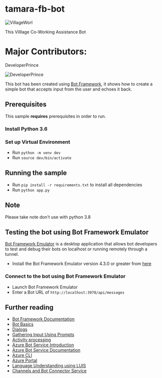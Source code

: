 # tamara-fb-bot

![VillageWorl](https://www.google.com/imgres?imgurl=https%3A%2F%2Fpbs.twimg.com%2Fprofile_images%2F1152960796424642561%2FJNzuDGfV_400x400.png&imgrefurl=https%3A%2F%2Ftwitter.com%2FVillageWorkZW%2Fstatus%2F1179664911133270016&tbnid=Kt2S6bPsXXxXpM&vet=12ahUKEwiOwafjnP7mAhVx1uAKHWcNAF0QMygBegUIARDOAQ..i&docid=_8aBzbf01v8eAM&w=400&h=400&itg=1&q=techvillage%20villagework&ved=2ahUKEwiOwafjnP7mAhVx1uAKHWcNAF0QMygBegUIARDOAQ)

This Villlage Co-Working Assistance Bot 

# Major Contributors:

DeveloperPrince

![DeveloperPrince](https://developerprince.herokuapp.com/static/assets/images/logo.png)

This bot has been created using [Bot Framework](https://dev.botframework.com), it shows how to create a simple bot that accepts input from the user and echoes it back.

## Prerequisites

This sample **requires** prerequisites in order to run.


### Install Python 3.6 

### Set up Virtual Environment
- Run `python -m venv dev`
- Run `source dev/bin/activate`

## Running the sample
- Run `pip install -r requirements.txt` to install all dependencies
- Run `python app.py`

## Note

Please take note don't use with python 3.8 

## Testing the bot using Bot Framework Emulator

[Bot Framework Emulator](https://github.com/microsoft/botframework-emulator) is a desktop application that allows bot developers to test and debug their bots on localhost or running remotely through a tunnel.

- Install the Bot Framework Emulator version 4.3.0 or greater from [here](https://github.com/Microsoft/BotFramework-Emulator/releases)

### Connect to the bot using Bot Framework Emulator

- Launch Bot Framework Emulator
- Enter a Bot URL of `http://localhost:3978/api/messages`


## Further reading

- [Bot Framework Documentation](https://docs.botframework.com)
- [Bot Basics](https://docs.microsoft.com/azure/bot-service/bot-builder-basics?view=azure-bot-service-4.0)
- [Dialogs](https://docs.microsoft.com/azure/bot-service/bot-builder-concept-dialog?view=azure-bot-service-4.0)
- [Gathering Input Using Prompts](https://docs.microsoft.com/azure/bot-service/bot-builder-prompts?view=azure-bot-service-4.0&tabs=csharp)
- [Activity processing](https://docs.microsoft.com/en-us/azure/bot-service/bot-builder-concept-activity-processing?view=azure-bot-service-4.0)
- [Azure Bot Service Introduction](https://docs.microsoft.com/azure/bot-service/bot-service-overview-introduction?view=azure-bot-service-4.0)
- [Azure Bot Service Documentation](https://docs.microsoft.com/azure/bot-service/?view=azure-bot-service-4.0)
- [Azure CLI](https://docs.microsoft.com/cli/azure/?view=azure-cli-latest)
- [Azure Portal](https://portal.azure.com)
- [Language Understanding using LUIS](https://docs.microsoft.com/azure/cognitive-services/luis/)
- [Channels and Bot Connector Service](https://docs.microsoft.com/azure/bot-service/bot-concepts?view=azure-bot-service-4.0)
